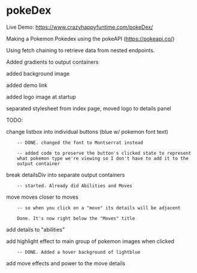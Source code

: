 # pokeDex

Live Demo: https://www.crazyhappyfuntime.com/pokeDex/

Making a Pokemon Pokedex using the pokeAPI (https://pokeapi.co/)

Using fetch chaining to retrieve data from nested endpoints.

Added gradients to output containers

added background image

added demo link

added logo image at startup

separated stylesheet from index page, moved logo to details panel

TODO: 

   change listbox into individual buttons (blue w/ pokemon font text)

        -- DONE. changed the font to Montserrat instead

        -- added code to preserve the button's clicked state to represent
        what pokemon type we're viewing so I don't have to add it to the
        output container

   break detailsDiv into separate output containers

        -- started. Already did Abilities and Moves

   move moves closer to moves

        -- so when you click on a "move" its details will be adjacent

        Done. It's now right below the "Moves" title

   add details to "abilities"

   add highlight effect to main group of pokemon images when clicked

        -- DONE. Added a hover background of lightblue

   add move effects and power to the move details
